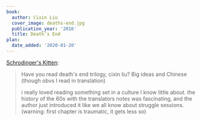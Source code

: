 ```yaml
---
book:
  author: Cixin Liu
  cover_image: deaths-end.jpg
  publication_year: '2016'
  title: Death’s End
plan:
  date_added: '2020-01-20'
---
```


[Schrodinger's Kitten](https://twitter.com/schrodingerskit/status/1102565027784073216):

> Have you read death's end trilogy, cixin liu? Big ideas and Chinese (though obvs I read in translation)
>
> i really loved reading something set in a culture I know little about. the history of the 60s with the translators notes was fascinating, and the author just introduced it like we all know about struggle sessions. (warning: first chapter is traumatic, it gets less so)
